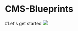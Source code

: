 # CMS-Blueprints

#Let's get started
<a href="https://portal.azure.us/#create/Microsoft.Template/uri/https%3A%2F%2Fraw.githubusercontent.com%2FAzure-Samples%2Fgov-paas-sample%2Fmaster%2Fsimpletemplate.json" target="_blank">
    <img src="http://azuredeploy.net/AzureGov.png" />
</a> 
